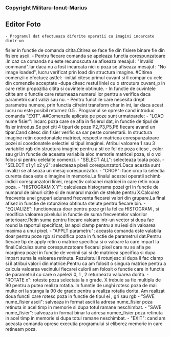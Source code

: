 ### Copyright Militaru-Ionut-Marius 

## Editor Foto 
    - Programul dat efectueaza diferite operatii cu imagini incarcate dintr-un 
fisier in functie de comanda citita.Citirea se face fie din fisiere binare fie
din fisiere ascii.
    - Pentru fiecare comanda  se apeleaza functia corespunzatoare .In caz ca
comanda nu este recunoscuta se afiseaza mesajul : "Invalid command".Iar daca 
nu a fost incarcata nici o poza se afiseaza mesajul : "No image loaded", 
lucru verificat prin load din structura imagine.
    #Citirea comenzii o efectuez astfel:
      -initial citesc primul cuvant si il compar cu cele din comenzile acceptate
      -dupa citesc restul liniei cu o strcutura cuvant_p in care retin propozitia
citita si cuvintele obtinute.
    - In functie de cuvintele citite am o functie care returneaza numarul lor 
pentru a verifica daca parametrii sunt valizi sau nu.
    - Pentru functiile care necesita drept parametru numere, prin functia 
cifreint transform char in int, iar daca acest lucru nu este posibil 
returnez 0.5 .
Programul se opreste cand introduc comanda "EXIT".
    ##Comenzile aplicate pe poze sunt urmatoarele:
    - "LOAD nume fisier": incarc poza care se afla in fisierul dat, in functie 
de tipul de fisier introdus.Se pot citi 4 tipuri de poze P2,P3,P5,P6 fiecare
avand un tipar.Cand citesc din fisier verific sa sar peste comentarii.
In structura imagine retin coordonatele matricei, respectiv matricea 
corespunzatoare pozei si coordonatele selectiei si tipul imaginei.
Atribui valoarea 1 sau 3 variabilei rgb din structura imagine pentru a sti 
ce fel de poza citesc , color sau gri.In functie de aceasta variabila aloc 
memorie matricei poza, si o voi folosi si pentru celelalte comenzi.
    - "SELECT ALL": selecteaza toata poza.
    - "SELECT x1 y1 x2 y2": selecteaza pixeli corespunzatori.Daca acestia sunt 
invalizi se afiseaza un mesaj corespunzator.
    - "CROP": face crop la selectia curenta daca este o imagine in memorie.La 
finalul acestei operatii schimb indicii corespunzatori liniei, respectiv
coloanei matricei in care retin noua poza.
    - "HISTOGRAM X Y": calculeaza histograma pozei gri in functie de numarul de 
binuri citite si de numarul maxim de stelute pentru X.Calculez frecventa
unei grupari adunand frecventa fiecarei valori din grupare.La final afisez 
in functie de rotunzirea obtinuta stelute pentru fiecare bin.
    - "EQUALIZE": functioneaza doar pentru poze gri la fel ca HISTOGRAM , si 
modifica valoarea pixelului in functie de suma frecventelor valorilor
anterioare.Retin suma pentru fiecare valoare intr-un vector si dupa fac round 
la raportul specificat, iar apoi clamp pentru a nu iesi din valoarea maxima
a unui pixel.
    - "APPLT parametru": aceasta comanda este valabila doar pentru poze rgb si 
modifica poza in functie de parametrul dat.Pentru fiecare tip de apply retin 
o matrice specifica si o valoare la care impart la final.Calculez suma 
corespunzatoare fiecarui pixel care nu se afla pe marginea pozei in functie
de vecinii sai si de matricea specifica si dupa impart suma la valoarea
retinuta. Rezultatul il rotunjesc si dupa ii fac clamp si il atribui 
valorii din matrice.Pentru ca am folosit o singura matrice pentru a calcula 
valoarea vecinului fiecarei culorii am folosit o functie care in functie de 
parametrul cu care o apelezi 0, 1 , 2 returneaza valoarea dorita.
    - "ROTATE x": roteste poza selectata la x grade. X trebuie sa fie multiplu de 
90 pentru a putea realiza rotatia. In funntie de unghi rotesc poza de mai 
multe ori la stanga la 90 de grade pentru a realiza rotatia dorita.
Am realizat doua functii care rotesc poza in functie de tipul ei , gri sau rgb 
    - "SAVE nume_fisier ascii": salveaza in format ascii la adresa nume_fisier poza
retinuta in acel timp in memorie si dupa totul ramane neschimbat.
    - "SAVE nume_fisier": salveaza in format binar la adresa numee_fisier poza 
retinuta in acel timp in memorie si dupa totul ramane neschimbat.
    -  "EXIT": cand am aceasta comanda opresc executia programului si eliberez
memorie in care retineam poza.
